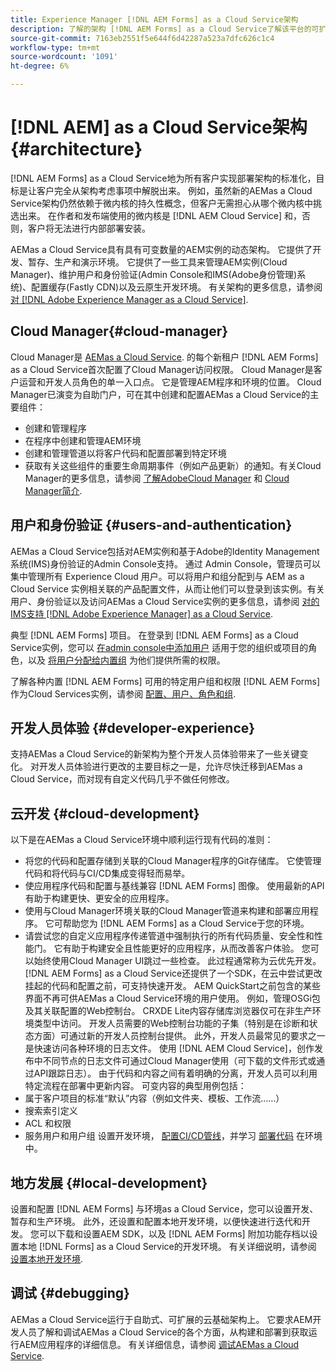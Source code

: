```yaml
---
title: Experience Manager [!DNL AEM Forms] as a Cloud Service架构
description: 了解的架构 [!DNL AEM Forms] as a Cloud Service了解该平台的可扩展性、可复原性和性能方面。
source-git-commit: 7163eb2551f5e644f6d42287a523a7dfc626c1c4
workflow-type: tm+mt
source-wordcount: '1091'
ht-degree: 6%

---
```



# [!DNL AEM] as a Cloud Service架构 {#architecture}

[!DNL AEM Forms] as a Cloud Service地为所有客户实现部署架构的标准化，目标是让客户完全从架构考虑事项中解脱出来。 例如，虽然新的AEMas a Cloud Service架构仍然依赖于微内核的持久性概念，但客户无需担心从哪个微内核中挑选出来。 在作者和发布端使用的微内核是 [!DNL AEM Cloud Service] 和，否则，客户将无法进行内部部署安装。

AEMas a Cloud Service具有具有可变数量的AEM实例的动态架构。 它提供了开发、暂存、生产和演示环境。 它提供了一些工具来管理AEM实例(Cloud Manager)、维护用户和身份验证(Admin Console和IMS(Adobe身份管理)系统)、配置缓存(Fastly CDN)以及云原生开发环境。 有关架构的更多信息，请参阅 [对 [!DNL Adobe Experience Manager as a Cloud Service]](https://experienceleague.adobe.com/docs/experience-manager-cloud-service/core-concepts/architecture.html?lang=en).

## Cloud Manager{#cloud-manager}

Cloud Manager是 [AEMas a Cloud Service](https://experienceleague.adobe.com/docs/experience-manager-cloud-service/overview/introduction.html?lang=en). 的每个新租户 [!DNL AEM Forms] as a Cloud Service首次配置了Cloud Manager访问权限。 Cloud Manager是客户运营和开发人员角色的单一入口点。 它是管理AEM程序和环境的位置。 Cloud Manager已演变为自助门户，可在其中创建和配置AEMas a Cloud Service的主要组件：

* 创建和管理程序
* 在程序中创建和管理AEM环境
* 创建和管理管道以将客户代码和配置部署到特定环境
* 获取有关这些组件的重要生命周期事件（例如产品更新）的通知。有关Cloud Manager的更多信息，请参阅 [了解AdobeCloud Manager](https://experienceleague.adobe.com/docs/experience-manager-learn/foundation/cloud-manager/understand-cloud-manager-for-aem.html) 和 [Cloud Manager简介](https://experienceleague.adobe.com/docs/experience-manager-cloud-manager/using/introduction-to-cloud-manager.html?lang=zh-Hans).

## 用户和身份验证 {#users-and-authentication}

AEMas a Cloud Service包括对AEM实例和基于Adobe的Identity Management系统(IMS)身份验证的Admin Console支持。 通过 Admin Console，管理员可以集中管理所有 Experience Cloud 用户。可以将用户和组分配到与 AEM as a Cloud Service 实例相关联的产品配置文件，从而让他们可以登录到该实例。有关用户、身份验证以及访问AEMas a Cloud Service实例的更多信息，请参阅 [对的IMS支持 [!DNL Adobe Experience Manager] as a Cloud Service](https://experienceleague.adobe.com/docs/experience-manager-cloud-service/security/ims-support.html?lang=en#introduction).

典型 [!DNL AEM Forms] 项目。 在登录到 [!DNL AEM Forms] as a Cloud Service实例，您可以 [在admin console中添加用户](https://experienceleague.adobe.com/docs/experience-manager-cloud-service/security/ims-support.html) 适用于您的组织或项目的角色，以及 [将用户分配给内置组](forms-groups-privileges-tasks.md) 为他们提供所需的权限。

了解各种内置 [!DNL AEM Forms] 可用的特定用户组和权限 [!DNL AEM Forms] 作为Cloud Services实例，请参阅 [配置、用户、角色和组](forms-groups-privileges-tasks.md).

## 开发人员体验 {#developer-experience}

支持AEMas a Cloud Service的新架构为整个开发人员体验带来了一些关键变化。 对开发人员体验进行更改的主要目标之一是，允许尽快迁移到AEMas a Cloud Service，而对现有自定义代码几乎不做任何修改。

## 云开发 {#cloud-development}

以下是在AEMas a Cloud Service环境中顺利运行现有代码的准则：

* 将您的代码和配置存储到关联的Cloud Manager程序的Git存储库。 它使管理代码和将代码与CI/CD集成变得轻而易举。
* 使应用程序代码和配置与基线兼容 [!DNL AEM Forms] 图像。 使用最新的API有助于构建更快、更安全的应用程序。
* 使用与Cloud Manager环境关联的Cloud Manager管道来构建和部署应用程序。 它可帮助您为 [!DNL AEM Forms] as a Cloud Service于您的环境。
* 请尝试您的自定义应用程序传递管道中强制执行的所有代码质量、安全性和性能门。 它有助于构建安全且性能更好的应用程序，从而改善客户体验。 您可以始终使用Cloud Manager UI跳过一些检查。
此过程通常称为云优先开发。 [!DNL AEM Forms] as a Cloud Service还提供了一个SDK，在云中尝试更改挂起的代码和配置之前，可支持快速开发。
AEM QuickStart之前包含的某些界面不再可供AEMas a Cloud Service环境的用户使用。 例如，管理OSGi包及其关联配置的Web控制台。 CRXDE Lite内容存储库浏览器仅可在非生产环境类型中访问。 开发人员需要的Web控制台功能的子集（特别是在诊断和状态方面）可通过新的开发人员控制台提供。
此外，开发人员最常见的要求之一是快速访问各种环境的日志文件。 使用 [!DNL AEM Cloud Service]，创作发布中不同节点的日志文件可通过Cloud Manager使用（可下载的文件形式或通过API跟踪日志）。 由于代码和内容之间有着明确的分离，开发人员可以利用特定流程在部署中更新内容。 可变内容的典型用例包括：
* 属于客户项目的标准“默认”内容（例如文件夹、模板、工作流……）
* 搜索索引定义
* ACL 和权限
* 服务用户和用户组
设置开发环境， [配置CI/CD管线](https://experienceleague.adobe.com/docs/experience-manager-cloud-manager/using/how-to-use/configuring-pipeline.html)，并学习 [部署代码](https://experienceleague.adobe.com/docs/experience-manager-cloud-manager/using/how-to-use/deploying-code.html) 在环境中。

## 地方发展 {#local-development}

设置和配置 [!DNL AEM Forms] 与环境as a Cloud Service，您可以设置开发、暂存和生产环境。 此外，还设置和配置本地开发环境，以便快速进行迭代和开发。 您可以下载和设置AEM SDK，以及 [!DNL AEM Forms] 附加功能存档以设置本地 [!DNL Forms] as a Cloud Service的开发环境。  有关详细说明，请参阅 [设置本地开发环境](setup-local-development-environment.md).

## 调试 {#debugging}

AEMas a Cloud Service运行于自助式、可扩展的云基础架构上。 它要求AEM开发人员了解和调试AEMas a Cloud Service的各个方面，从构建和部署到获取运行AEM应用程序的详细信息。 有关详细信息，请参阅 [调试AEMas a Cloud Service](https://experienceleague.adobe.com/docs/experience-manager-learn/cloud-service/debugging/debugging-aem-as-a-cloud-service/overview.html?lang=en).
